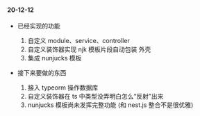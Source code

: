 #### 20-12-12

- 已经实现的功能

  1. 自定义 module、service、controller 
  2. 自定义装饰器实现 njk 模板片段自动包装 <html></html> 外壳
  3. 集成 nunjucks 模板

- 接下来要做的东西

  1. 接入 typeorm 操作数据库
  2. 自定义装饰器在 ts 中类型没弄明白怎么“反射”出来
  3. nunjucks 模板尚未发挥完整功能 (和 nest.js 整合不是很优雅)
